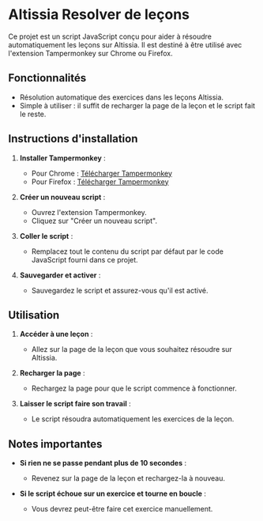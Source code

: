 # Altissia Resolver de leçons

Ce projet est un script JavaScript conçu pour aider à résoudre automatiquement les leçons sur Altissia. Il est destiné à être utilisé avec l'extension Tampermonkey sur Chrome ou Firefox.

## Fonctionnalités

- Résolution automatique des exercices dans les leçons Altissia.
- Simple à utiliser : il suffit de recharger la page de la leçon et le script fait le reste.

## Instructions d'installation

1. **Installer Tampermonkey** :
   - Pour Chrome : [Télécharger Tampermonkey](https://chrome.google.com/webstore/detail/tampermonkey/dhdgffkkebhmkfjojejmpbldmpobfkfo)
   - Pour Firefox : [Télécharger Tampermonkey](https://addons.mozilla.org/fr/firefox/addon/tampermonkey/)

2. **Créer un nouveau script** :
   - Ouvrez l'extension Tampermonkey.
   - Cliquez sur "Créer un nouveau script".

3. **Coller le script** :
   - Remplacez tout le contenu du script par défaut par le code JavaScript fourni dans ce projet.

4. **Sauvegarder et activer** :
   - Sauvegardez le script et assurez-vous qu'il est activé.

## Utilisation

1. **Accéder à une leçon** :
   - Allez sur la page de la leçon que vous souhaitez résoudre sur Altissia.

2. **Recharger la page** :
   - Rechargez la page pour que le script commence à fonctionner.

3. **Laisser le script faire son travail** :
   - Le script résoudra automatiquement les exercices de la leçon.

## Notes importantes

- **Si rien ne se passe pendant plus de 10 secondes** :
  - Revenez sur la page de la leçon et rechargez-la à nouveau.

- **Si le script échoue sur un exercice et tourne en boucle** :
  - Vous devrez peut-être faire cet exercice manuellement.
